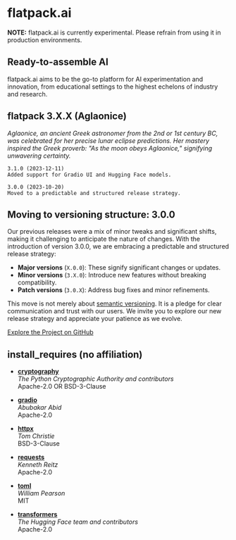 # flatpack.ai

**NOTE:** flatpack.ai is currently experimental. Please refrain from using it in production environments.

## Ready-to-assemble AI

flatpack.ai aims to be the go-to platform for AI experimentation and innovation, from educational settings to the
highest echelons of industry and research.

## flatpack 3.X.X (Aglaonice)

*Aglaonice, an ancient Greek astronomer from the 2nd or 1st century BC, was celebrated for her precise lunar eclipse
predictions. Her mastery inspired the Greek proverb: "As the moon obeys Aglaonice," signifying unwavering certainty.*

```
3.1.0 (2023-12-11)
Added support for Gradio UI and Hugging Face models.

3.0.0 (2023-10-20)
Moved to a predictable and structured release strategy.
```

## Moving to versioning structure: 3.0.0

Our previous releases were a mix of minor tweaks and significant shifts, making it challenging to anticipate the nature
of changes. With the introduction of version 3.0.0, we are embracing a predictable and structured release strategy:

- **Major versions** (`X.0.0`): These signify significant changes or updates.
- **Minor versions** (`3.X.0`): Introduce new features without breaking compatibility.
- **Patch versions** (`3.0.X`): Address bug fixes and minor refinements.

This move is not merely about [semantic versioning](https://semver.org/). It is a pledge for clear communication and
trust with our users. We invite you to explore our new release strategy and appreciate your patience as we evolve.

[Explore the Project on GitHub](https://github.com/romlingroup/flatpack-ai)

## install_requires (no affiliation)

- **[cryptography](https://pypi.org/project/cryptography/)**\
  *The Python Cryptographic Authority and contributors*\
  Apache-2.0 OR BSD-3-Clause

- **[gradio](https://pypi.org/project/gradio/)**\
  *Abubakar Abid*\
  Apache-2.0

- **[httpx](https://pypi.org/project/httpx/)**\
  *Tom Christie*\
  BSD-3-Clause

- **[requests](https://pypi.org/project/requests/)**\
  *Kenneth Reitz*\
  Apache-2.0

- **[toml](https://pypi.org/project/toml/)**\
  *William Pearson*\
  MIT

- **[transformers](https://pypi.org/project/transformers/)**\
  *The Hugging Face team and contributors*\
  Apache-2.0